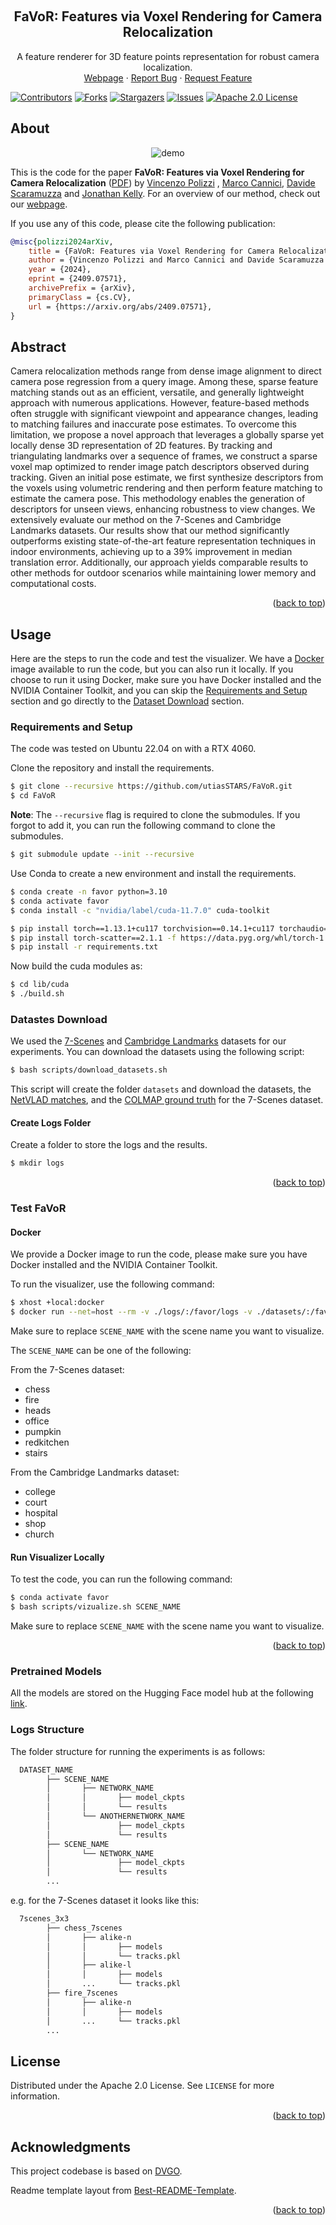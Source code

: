 <a name="readme-top"></a>

<!-- PROJECT LOGO -->
<br />
<div align="center">

<h2 align="center">FaVoR: Features via Voxel Rendering for Camera Relocalization
</h2>

  <p align="center">
A feature renderer for 3D feature points representation for robust camera localization.
    <br/>
    <a href="https://papers.starslab.ca/favor/">Webpage</a>
    ·
    <a href="https://github.com/utiasSTARS/FaVoR/issues">Report Bug</a>
    ·
    <a href="https://github.com/utiasSTARS/FaVoR/issues">Request Feature</a>
  </p>
</div>

[![Contributors][contributors-shield]][contributors-url]
[![Forks][forks-shield]][forks-url]
[![Stargazers][stars-shield]][stars-url]
[![Issues][issues-shield]][issues-url]
[![Apache 2.0 License][license-shield]][license-url]

## About

<div align="center">
    <img src="media/video_desc_invariance.gif" alt="demo" >
</div>

This is the code for the paper **FaVoR: Features via Voxel Rendering for Camera Relocalization**
([PDF](https://arxiv.org/pdf/2409.07571)) by [Vincenzo Polizzi](https://polivi.iobii.com)
, [Marco Cannici](https://marcocannici.github.io/), [Davide Scaramuzza](http://rpg.ifi.uzh.ch/people_scaramuzza.html)
and [Jonathan Kelly](https://starslab.ca/people/prof-jonathan-kelly/).
For an overview of our method, check out our [webpage](https://papers.starslab.ca/favor/).

If you use any of this code, please cite the following publication:

```bibtex
@misc{polizzi2024arXiv,
    title = {FaVoR: Features via Voxel Rendering for Camera Relocalization},
    author = {Vincenzo Polizzi and Marco Cannici and Davide Scaramuzza and Jonathan Kelly},
    year = {2024},
    eprint = {2409.07571},
    archivePrefix = {arXiv},
    primaryClass = {cs.CV},
    url = {https://arxiv.org/abs/2409.07571},
}
```

## Abstract

Camera relocalization methods range from dense image alignment to direct camera pose regression from a query image.
Among these, sparse feature matching stands out as an efficient, versatile, and generally lightweight approach with
numerous applications. However, feature-based methods often struggle with significant viewpoint and appearance changes,
leading to matching failures and inaccurate pose estimates. To overcome this limitation, we propose a novel approach
that leverages a globally sparse yet locally dense 3D representation of 2D features. By tracking and triangulating
landmarks over a sequence of frames, we construct a sparse voxel map optimized to render image patch descriptors
observed during tracking. Given an initial pose estimate, we first synthesize descriptors from the voxels using
volumetric rendering and then perform feature matching to estimate the camera pose. This methodology enables the
generation of descriptors for unseen views, enhancing robustness to view changes. We extensively evaluate our method on
the 7-Scenes and Cambridge Landmarks datasets. Our results show that our method significantly outperforms existing
state-of-the-art feature representation techniques in indoor environments, achieving up to a 39% improvement in median
translation error. Additionally, our approach yields comparable results to other methods for outdoor scenarios while
maintaining lower memory and computational costs.

<p align="right">(<a href="#readme-top">back to top</a>)</p>

## Usage

Here are the steps to run the code and test the visualizer.
We have a [Docker](#docker) image available to run the code, but you can also run it locally.
If you choose to run it using Docker, make sure you have Docker installed and the NVIDIA Container Toolkit, and you can
skip the [Requirements and Setup](#requirements-and-setup) section and go directly to the [Dataset Download](#datastes-download) section.

### Requirements and Setup

The code was tested on Ubuntu 22.04 on with a RTX 4060.

Clone the repository and install the requirements.

```bash
$ git clone --recursive https://github.com/utiasSTARS/FaVoR.git
$ cd FaVoR
```

**Note**: The `--recursive` flag is required to clone the submodules. If you forgot to add it, you can run the following
command to clone the submodules.

```bash
$ git submodule update --init --recursive
```

Use Conda to create a new environment and install the requirements.

```bash
$ conda create -n favor python=3.10
$ conda activate favor
$ conda install -c "nvidia/label/cuda-11.7.0" cuda-toolkit
```

```bash
$ pip install torch==1.13.1+cu117 torchvision==0.14.1+cu117 torchaudio==0.13.1 --extra-index-url https://download.pytorch.org/whl/cu117
$ pip install torch-scatter==2.1.1 -f https://data.pyg.org/whl/torch-1.13.1+cu117.html
$ pip install -r requirements.txt
```

Now build the cuda modules as:

```bash
$ cd lib/cuda
$ ./build.sh
```

### Datastes Download

We used the [7-Scenes](https://www.microsoft.com/en-us/research/project/rgb-d-dataset-7-scenes/)
and [Cambridge Landmarks](https://www.repository.cam.ac.uk/items/53788265-cb98-42ee-b85b-7a0cbc8eddb3) datasets for our
experiments. You can download the datasets using the following script:

```bash
$ bash scripts/download_datasets.sh
```

This script will create the folder `datasets` and download the datasets,
the [NetVLAD matches](https://cvg-data.inf.ethz.ch/pixloc_CVPR2021/), and
the [COLMAP ground truth](https://github.com/tsattler/visloc_pseudo_gt_limitations/tree/main) for the 7-Scenes dataset.

#### Create Logs Folder

Create a folder to store the logs and the results.

```bash
$ mkdir logs
```

<p align="right">(<a href="#readme-top">back to top</a>)</p>

### Test FaVoR

#### Docker

We provide a Docker image to run the code, please make sure you have Docker installed and the NVIDIA Container Toolkit.

To run the visualizer, use the following command:

```bash
$ xhost +local:docker
$ docker run --net=host --rm -v ./logs/:/favor/logs -v ./datasets/:/favor/datasets --privileged --gpus all -e DISPLAY=$DISPLAY -v /tmp/.X11-unix:/tmp/.X11-unix -it viciopoli/favor:latest bash /favor/scripts/visualizer.sh SCENE_NAME
```

Make sure to replace `SCENE_NAME` with the scene name you want to visualize.

The `SCENE_NAME` can be one of the following:

From the 7-Scenes dataset:

- chess
- fire
- heads
- office
- pumpkin
- redkitchen
- stairs

From the Cambridge Landmarks dataset:

- college
- court
- hospital
- shop
- church

#### Run Visualizer Locally

To test the code, you can run the following command:

```bash
$ conda activate favor
$ bash scripts/vizualize.sh SCENE_NAME
```

Make sure to replace `SCENE_NAME` with the scene name you want to visualize.

<p align="right">(<a href="#readme-top">back to top</a>)</p>

### Pretrained Models

All the models are stored on the Hugging Face model hub at the following [link](https://huggingface.co/viciopoli/FaVoR).

### Logs Structure

The folder structure for running the experiments is as follows:

```bash
  DATASET_NAME
        ├── SCENE_NAME
        │       ├── NETWORK_NAME
        │       │       ├── model_ckpts
        │       │       └── results
        │       └── ANOTHERNETWORK_NAME
        │               ├── model_ckpts
        │               └── results
        ├── SCENE_NAME
        │       └── NETWORK_NAME
        │               ├── model_ckpts
        │               └── results
        ...  
```

e.g. for the 7-Scenes dataset it looks like this:

```bash
  7scenes_3x3
        ├── chess_7scenes
        │       ├── alike-n
        │       │       ├── models
        │       │       └── tracks.pkl
        │       ├── alike-l
        │       │       ├── models
        │       ...     └── tracks.pkl
        ├── fire_7scenes
        │       ├── alike-n
        │       │       ├── models
        │       ...     └── tracks.pkl
        ...  
```

## License

Distributed under the Apache 2.0 License. See `LICENSE` for more information.

<p align="right">(<a href="#readme-top">back to top</a>)</p>

## Acknowledgments

This project codebase is based on [DVGO](https://sunset1995.github.io/dvgo/).

Readme template layout from [Best-README-Template](https://github.com/othneildrew/Best-README-Template).
<p align="right">(<a href="#readme-top">back to top</a>)</p>


[contributors-shield]: https://img.shields.io/github/contributors/utiasSTARS/FaVoR.svg?style=for-the-badge

[contributors-url]: https://github.com/utiasSTARS/FaVoR/graphs/contributors

[forks-shield]: https://img.shields.io/github/forks/utiasSTARS/FaVoR.svg?style=for-the-badge

[forks-url]: https://github.com/utiasSTARS/FaVoR/network/members

[stars-shield]: https://img.shields.io/github/stars/utiasSTARS/FaVoR.svg?style=for-the-badge

[stars-url]: https://github.com/utiasSTARS/FaVoR/stargazers

[issues-shield]: https://img.shields.io/github/issues/utiasSTARS/FaVoR.svg?style=for-the-badge

[issues-url]: https://github.com/utiasSTARS/FaVoR/issues

[license-shield]: https://img.shields.io/github/license/utiasSTARS/FaVoR.svg?style=for-the-badge

[license-url]: https://github.com/utiasSTARS/FaVoR/tree/build_and_play/LICENSE

[product-screenshot]: images/demo.gif

